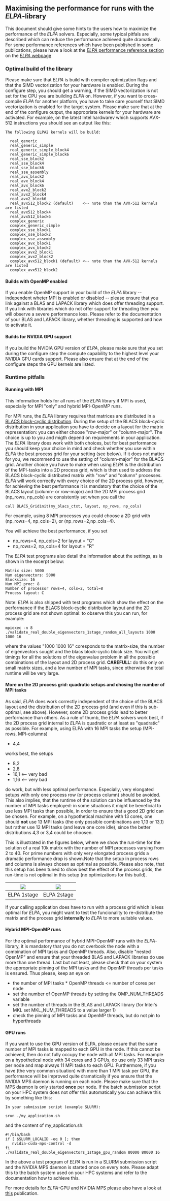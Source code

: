 ## Maximising the performance for runs with the *ELPA*-library ##

This document should give some hints to the users how to maximize the performance of the *ELPA* solvers. Especially, some typical pitfals are described which can reduce the performance achieved quite dramatically.
For some performance references which have been published in some publications, please have a look at the [*ELPA* performance reference section](https://elpa.mpcdf.mpg.de/performance/index.html) on the [*ELPA* webpage](https://elpa.mpcdf.mpg.de)

### Optimal build of the library ###
Please make sure that *ELPA* is build with compiler optimization flags and that the SIMD vectorization for your hardware is enabled. During the configure step, you should get a warning, if the SIMD vectorization is not set for the CPU you are building *ELPA* on. However, if you want to cross-compile *ELPA* for another platform, you have to take care yourself that SIMD vectorization is enabled for the target system. Please make sure that at the end of the configure output, the appropriate kernels for your hardware are activated. For example, on the latest Intel hardwarev which supports AVX-512 instructions you should see an output like this:

```Fortran
The following ELPA2 kernels will be build:

  real_generic
  real_generic_simple
  real_generic_simple_block4
  real_generic_simple_block6
  real_sse_block2
  real_sse_block4
  real_sse_block6
  real_sse_assembly
  real_avx_block2
  real_avx_block4
  real_avx_block6
  real_avx2_block2
  real_avx2_block4
  real_avx2_block6
  real_avx512_block2 (default)    <-- note than the AVX-512 kernels are listed
  real_avx512_block4
  real_avx512_block6
  complex_generic
  complex_generic_simple
  complex_sse_block1
  complex_sse_block2
  complex_sse_assembly
  complex_avx_block1
  complex_avx_block2
  complex_avx2_block1
  complex_avx2_block2
  complex_avx512_block1 (default) <-- note than the AVX-512 kernels are listed
  complex_avx512_block2
```
#### Builds with OpenMP enabled ####
If you enable OpenMP support in your build of the *ELPA* library -- independent wheter MPI is enabled or disabled -- please ensure that you link against a BLAS and LAPACK library which does offer threading support. If you link with libraries which do not offer support for threading then you will observe a severe performance loss. Please refer to the documentation of your BLAS and LAPACK library, whether threading is supported and how to activate it.


#### Builds for NVIDIA GPU support ####
If you build the NVIDIA GPU version of *ELPA*, please make sure that you set during the configure step the compute capability to the highest level your NVIDIA GPU cards support. Please also ensure that at the end of the configure steps the GPU kernels are listed.

### Runtime pitfalls ###

#### Running with MPI ####
This information holds for all runs of the *ELPA* library if MPI is used, especially for MPI "only" and hybrid MPI-OpenMP runs.

For MPI runs, the *ELPA* library requires that matrices are distributed in a [BLACS block-cyclic distribution](https://www.netlib.org/scalapack/slug/node75.html). During the setup of the BLACS block-cyclic distribution in your application you have to decide on a layout for the matrix representation: you can either choose "row-major" or "column-major". The choice is up to you and migth depend on requirements in your application. The *ELPA* library does work with both choices, but for best performance you should keep your choice in mind and check whether you use within *ELPA* the best process grid for your setting (see below). If it does not matter for you, we recommend to use the setting of "column-major" for the BLACS grid.
Another choice you have to make when using *ELPA* is the distribution of the MPI-tasks into a 2D process grid, which is then used to address the BLACS block-cyclic distributed matrix with "row" and "column" processes. *ELPA* will work correctly with every choice of the 2D process grid, however, for achieving the best performance it is mandatory that the choice of the BLACS layout (column- or row-major) and the 2D MPI process grid (np_rows, np_cols) are consistently set when you call the 

```Fortran
call BLACS_Gridinit(my_blacs_ctxt, layout, np_rows, np_cols) 
```
For example, using 8 MPI processes you could choose a 2D grid with (np_rows=4, np_cols=2), or (np_rows=2,np_cols=4).

You will achieve the best performance, if you set

- np_rows=4, np_cols=2 for layout = "C"
- np_rows=2, np_cols=4 for layout = "R"

The *ELPA* test programs also detail the information about the settings, as is shown in the excerpt below:

```Fortran
Matrix size: 5000
Num eigenvectors: 5000
Blocksize: 16
Num MPI proc: 8
Number of processor rows=4, cols=2, total=8
Process layout: C
```

Note: *ELPA* is also shipped with test programs which show the effect on the performance if the BLACS block-cyclic distribution layout and the 2D process grid are not shown optimal: to observe this you can run, for example:
```Fortran
mpiexec -n 8 ./validate_real_double_eigenvectors_1stage_random_all_layouts 1000 1000 16
```
where the values "1000 1000 16" coresponds to the matrix-size, the number of eigenvectors sought and the blacs block-cyclic block size. You will get timings for all the solutions of the eigenvalue problem in all the possible combinations of the layout and 2D process grid. **CAREFULL:** do this only on small matrix sizes, and a low number of MPI tasks, since otherwise the total runtime will be very large.


#### More on the 2D process grid: quadratic setups and chosing the number of MPI tasks ####
As said, *ELPA* does work correctly independent of the choice of the BLACS layout and the distribution of the 2D process grid (and even if this is sub-optimal, see above). However, some 2D process grids lead to better performance than others. As a rule of thumb, the *ELPA* solvers work best, if the 2D process grid internal to *ELPA* is quadratic or at least as "quadratic" as possible. For example, using ELPA with 16 MPI tasks the setup (MPI-rows, MPI-columns)

- 4,4

works best, the setups

- 8,2
- 2,8
- 16,1 <-- very bad
- 1,16 <-- very bad

do work, but with less optimal performance. Especially, very elongated setups with only one process row (or process column) should be avoided. This also implies, that the runtime of the solution can be influenced by the number of MPI tasks employed: in some situations it might be beneficial to use less MPI tasks than possible, in order to ensure that a good 2D grid can be chosen. For example, on a hypothetical machine with 13 cores, one should **not** use 13 MPI tasks (the only possible combinations are 1,13 or 13,1) but rather use 12 MPI tasks (and leave one core idle), since the better distributions 4,3 or 3,4 could be choosen.

This is illustrated in the figures below, where we show the run-time for the solution of a real 10k matrix with the number of MPI processes varying from 2 to 40. For prime numbers with only very elongated process grids a dramatic performance drop is shown.Note that the setup in process rows and columns is always chosen as optimal as possible. Please also note, that this setup has been tuned to show best the effect of the process grids, the run-time is not optimal in this setup (no optimizations for this build).


| ![](./plots/mpi_elpa1.png) | ![](./plots/mpi_elpa2.png) |
|:----------------------------------------:|:----------------------------------------:|
| ELPA 1stage | ELPA 2stage |

If your calling application does have to run with a process grid which is less optimal for *ELPA*, you might want to test the funcionality to re-distribute the matrix and the process grid **internally** to *ELPA* to more suitable values.

#### Hybrid MPI-OpenMP runs ####
For the optimal performance of hybrid MPI-OpenMP runs with the  *ELPA*-library, it is mandatory that you do not overbook the node with a combination of MPI tasks and OpenMP threads. Also, disable "nested OpenMP" and ensure that your threaded BLAS and LAPACK libraries do use more than one thread. Last but not least, please check that on your system the appropriate pinning of the MPI tasks and the OpenMP threads per tasks is ensured. Thus please, keep an eye on
- the number of MPI tasks * OpenMP threads <= number of cores per node
- set the number of OpenMP threads by setting the OMP_NUM_THREADS variable
- set the number of threads in the BLAS and LAPACK library (for Intel's MKL set MKL_NUM_THREADS to a value larger 1)
- check the pinning of MPI tasks and OpenMP threads, but do not pin to hyperthreads


#### GPU runs ####
If you want to use the GPU version of ELPA, please ensure that the same number of MPI tasks is mapped to each GPU in the node. If this cannot be achieved, then do not fully occupy the node with all MPI tasks. For example on a hypothetical node with 34 cores and 3 GPUs, do use only 33 MPI tasks per node and map always 11 MPI tasks to each GPU. Furthermore, if you have (the very common situation) with more than 1 MPI task per GPU, the performance will be improved quite dramatically if you ensure that the NVIDIA MPS daemon is running on each node. Please make sure that the MPS daemon is only started **once** per node. 
If the batch submission script on your HPC system does not offer this automatically you can achieve this by something like this:


```Fortran
In your submission script (example SLURM):

srun ./my_application.sh
```
and the content of my_application.sh:
```Fortran
#!/bin/bash
if [ $SLURM_LOCALID -eq 0 ]; then
   nvidia-cuda-mps-control -d
fi
./validate_real_double_eigenvectors_1stage_gpu_random 80000 80000 16
```

In the above a test program of *ELPA* is run in a SLURM submission script and the NVIDIA MPS daemon is started once on every note. Please adapt this to the batch system used on your HPC systems and refer to the documentation how to achieve this.

For more details for *ELPA*-GPU and NVIDIA MPS please also have a look at [this](https://www.sciencedirect.com/science/article/abs/pii/S0010465520304021) publication.


